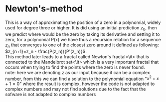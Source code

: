 # Newton's-method
This is a way of approximating the position of a zero in a polynomial, widely used for degree three or higher.
It is did using an initial prediction $z_0$, then we predict where would be the zero by taking its derivative and setting it to zero, for a polynomial P(x) we have thus a recursion relation for a sequence $z_n$ that converges to one of the closest zero around it defined as following:<br> $z_{n+1}=z_n - \frac{P(z_n)}{P'(z_n)}$.<br>
This method later leads to a fractal called <it>Newton's fractal<\it> that is connected to the <it>Mandelbrot set<\it> which is a very important fractal that occurs when trying to find the points where the zero is never found.<br>
note: here we are denoting $z$ as our input because it can be a complex number, from this we can find a solution to the polynomial equation "$x^2 + x + 1 = 0$" where the result is complex, however the code is not adapted to complex numbers and may not find solutions due to the fact that the sofware is not adapted to complex numbers
